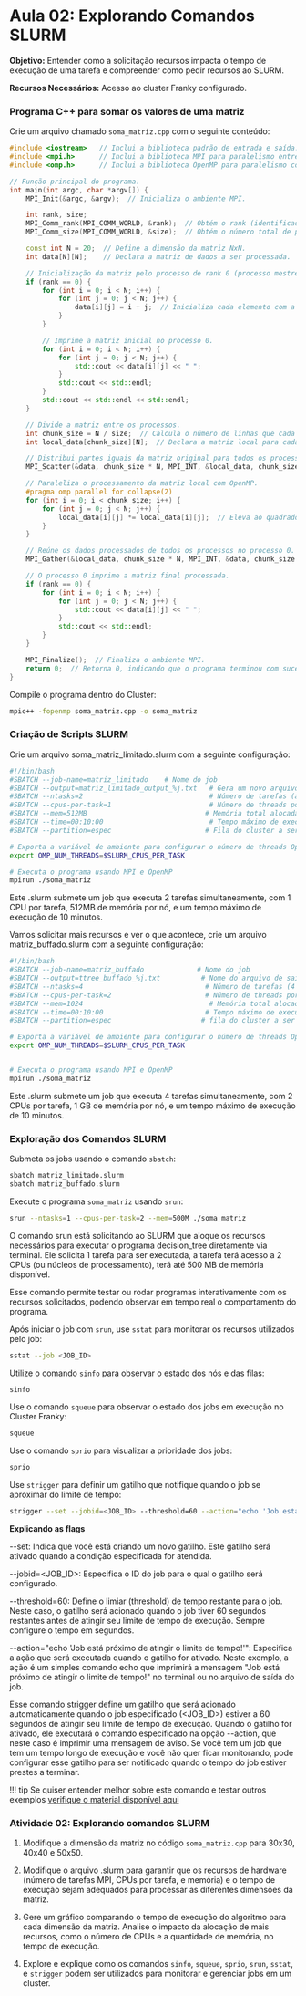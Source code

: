 # Aula 02: Explorando Comandos SLURM

**Objetivo:** Entender como a solicitação recursos impacta o tempo de execução de uma tarefa e compreender como pedir recursos ao SLURM.

**Recursos Necessários:** Acesso ao cluster Franky configurado.

### Programa C++ para somar os valores de uma matriz

Crie um arquivo chamado `soma_matriz.cpp` com o seguinte conteúdo:

```cpp
#include <iostream>   // Inclui a biblioteca padrão de entrada e saída.
#include <mpi.h>      // Inclui a biblioteca MPI para paralelismo entre múltiplos processos.
#include <omp.h>      // Inclui a biblioteca OpenMP para paralelismo com threads.

// Função principal do programa.
int main(int argc, char *argv[]) {
    MPI_Init(&argc, &argv);  // Inicializa o ambiente MPI.

    int rank, size;
    MPI_Comm_rank(MPI_COMM_WORLD, &rank);  // Obtém o rank (identificador) do processo atual.
    MPI_Comm_size(MPI_COMM_WORLD, &size);  // Obtém o número total de processos.

    const int N = 20;  // Define a dimensão da matriz NxN.
    int data[N][N];    // Declara a matriz de dados a ser processada.

    // Inicialização da matriz pelo processo de rank 0 (processo mestre).
    if (rank == 0) {
        for (int i = 0; i < N; i++) {
            for (int j = 0; j < N; j++) {
                data[i][j] = i + j;  // Inicializa cada elemento com a soma dos índices.
            }
        }

        // Imprime a matriz inicial no processo 0.
        for (int i = 0; i < N; i++) {
            for (int j = 0; j < N; j++) {
                std::cout << data[i][j] << " ";
            }
            std::cout << std::endl;
        }
        std::cout << std::endl << std::endl;
    }

    // Divide a matriz entre os processos.
    int chunk_size = N / size;  // Calcula o número de linhas que cada processo receberá.
    int local_data[chunk_size][N];  // Declara a matriz local para cada processo.

    // Distribui partes iguais da matriz original para todos os processos.
    MPI_Scatter(&data, chunk_size * N, MPI_INT, &local_data, chunk_size * N, MPI_INT, 0, MPI_COMM_WORLD);

    // Paraleliza o processamento da matriz local com OpenMP.
    #pragma omp parallel for collapse(2)
    for (int i = 0; i < chunk_size; i++) {
        for (int j = 0; j < N; j++) {
            local_data[i][j] *= local_data[i][j];  // Eleva ao quadrado cada elemento da matriz local.
        }
    }

    // Reúne os dados processados de todos os processos no processo 0.
    MPI_Gather(&local_data, chunk_size * N, MPI_INT, &data, chunk_size * N, MPI_INT, 0, MPI_COMM_WORLD);

    // O processo 0 imprime a matriz final processada.
    if (rank == 0) {
        for (int i = 0; i < N; i++) {
            for (int j = 0; j < N; j++) {
                std::cout << data[i][j] << " ";
            }
            std::cout << std::endl;
        }
    }

    MPI_Finalize();  // Finaliza o ambiente MPI.
    return 0;  // Retorna 0, indicando que o programa terminou com sucesso.
}

```

Compile o programa dentro do Cluster:

```bash
mpic++ -fopenmp soma_matriz.cpp -o soma_matriz
```


### Criação de Scripts SLURM 

Crie um arquivo soma_matriz_limitado.slurm com a seguinte configuração:

```bash
#!/bin/bash
#SBATCH --job-name=matriz_limitado    # Nome do job
#SBATCH --output=matriz_limitado_output_%j.txt   # Gera um novo arquivo de saída a cada execução
#SBATCH --ntasks=2                               # Número de tarefas (apenas 2 processos)
#SBATCH --cpus-per-task=1                        # Número de threads por tarefa (apenas 1 thread por processo)
#SBATCH --mem=512MB                             # Memória total alocada por nó (512 MB)
#SBATCH --time=00:10:00                          # Tempo máximo de execução (até 10 minutos)
#SBATCH --partition=espec                       # Fila do cluster a ser utilizada

# Exporta a variável de ambiente para configurar o número de threads OpenMP
export OMP_NUM_THREADS=$SLURM_CPUS_PER_TASK

# Executa o programa usando MPI e OpenMP
mpirun ./soma_matriz
```
Este .slurm submete um job que executa 2 tarefas simultaneamente, com 1 CPU por tarefa, 512MB de memória por nó, e um tempo máximo de execução de 10 minutos.



Vamos solicitar mais recursos e ver o que acontece, crie um arquivo matriz_buffado.slurm com a seguinte configuração:

```bash
#!/bin/bash
#SBATCH --job-name=matriz_buffado             # Nome do job
#SBATCH --output=ttree_buffado_%j.txt          # Nome do arquivo de saída
#SBATCH --ntasks=4                              # Número de tarefas (4 processos)
#SBATCH --cpus-per-task=2                       # Número de threads por tarefa (2 threads por processo)
#SBATCH --mem=1024                               # Memória total alocada por nó (1024 MB = 1 GB)
#SBATCH --time=00:10:00                         # Tempo máximo de execução (10 minutos)
#SBATCH --partition=espec                      # fila do cluster a ser utilizada

# Exporta a variável de ambiente para configurar o número de threads OpenMP
export OMP_NUM_THREADS=$SLURM_CPUS_PER_TASK


# Executa o programa usando MPI e OpenMP
mpirun ./soma_matriz
```
Este .slurm submete um job que executa 4 tarefas simultaneamente, com 2 CPUs por tarefa, 1 GB de memória por nó, e um tempo máximo de execução de 10 minutos.



### Exploração dos Comandos SLURM


Submeta os jobs usando o comando `sbatch`:

```bash
sbatch matriz_limitado.slurm
sbatch matriz_buffado.slurm
```

Execute o programa `soma_matriz` usando `srun`:

```bash
srun --ntasks=1 --cpus-per-task=2 --mem=500M ./soma_matriz
```
O comando srun está solicitando ao SLURM que aloque os recursos necessários para executar o programa decision_tree diretamente via terminal. Ele solicita 1 tarefa para ser executada, a tarefa terá acesso a 2 CPUs (ou núcleos de processamento), terá até 500 MB de memória disponível. 

Esse comando permite testar ou rodar programas interativamente com os recursos solicitados, podendo observar em tempo real o comportamento do programa.

Após iniciar o job com `srun`, use `sstat` para monitorar os recursos utilizados pelo job:

```bash
sstat --job <JOB_ID>
```

Utilize o comando `sinfo` para observar o estado dos nós e das filas:

```bash
sinfo
```

Use o comando `squeue` para observar o estado dos jobs em execução no Cluster Franky:

```bash
squeue
```

Use o comando `sprio` para visualizar a prioridade dos jobs:

```bash
sprio
```

Use `strigger` para definir um gatilho que notifique quando o job se aproximar do limite de tempo:

```bash
strigger --set --jobid=<JOB_ID> --threshold=60 --action="echo 'Job está próximo de atingir o limite de tempo!'"
```
**Explicando as flags**

--set: Indica que você está criando um novo gatilho. Este gatilho será ativado quando a condição especificada for atendida.

--jobid=<JOB_ID>: Especifica o ID do job para o qual o gatilho será configurado. 

--threshold=60: Define o limiar (threshold) de tempo restante para o job. Neste caso, o gatilho será acionado quando o job tiver 60 segundos restantes antes de atingir seu limite de tempo de execução. Sempre configure o tempo em segundos. 

--action="echo 'Job está próximo de atingir o limite de tempo!'": Especifica a ação que será executada quando o gatilho for ativado. Neste exemplo, a ação é um simples comando echo que imprimirá a mensagem "Job está próximo de atingir o limite de tempo!" no terminal ou no arquivo de saída do job.


Esse comando strigger define um gatilho que será acionado automaticamente quando o job especificado (<JOB_ID>) estiver a 60 segundos de atingir seu limite de tempo de execução. Quando o gatilho for ativado, ele executará o comando especificado na opção --action, que neste caso é imprimir uma mensagem de aviso. Se você tem um job que tem um tempo longo de execução e você não quer ficar monitorando, pode configurar esse gatilho para ser notificado quando o tempo do job estiver prestes a terminar.


!!! tip 
      Se quiser entender melhor sobre este comando e testar outros exemplos [verifique o material disponível aqui](../../Teoria/slurm.md)


### Atividade 02: Explorando comandos SLURM

1. Modifique a dimensão da matriz no código `soma_matriz.cpp` para 30x30, 40x40 e 50x50.

2. Modifique o arquivo .slurm para garantir que os recursos de hardware (número de tarefas MPI, CPUs por tarefa, e memória) e o tempo de execução sejam adequados para processar as diferentes dimensões da matriz.

3. Gere um gráfico comparando o tempo de execução do algoritmo para cada dimensão da matriz. Analise o impacto da alocação de mais recursos, como o número de CPUs e a quantidade de memória, no tempo de execução.

4. Explore e explique como os comandos `sinfo`, `squeue`, `sprio`, `srun`, `sstat`, e `strigger` podem ser utilizados para monitorar e gerenciar jobs em um cluster.

